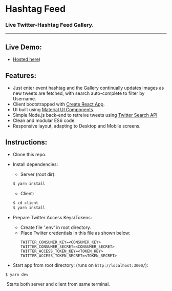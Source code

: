 # Hashtag Feed

### Live Twitter-Hashtag Feed Gallery.

---

## Live Demo:

* [Hosted here](https://hashtag-feed.herokuapp.com/))

## Features:

* Just enter event hashtag and the Gallery continually updates images as new tweets are fetched, with search auto-complete to filter by Username.
* Client bootstrapped with [Create React App](https://github.com/facebookincubator/create-react-app).
* UI built using [Material UI Components](https://www.material-ui.com/#/).
* Simple Node.js back-end to retreive tweets using [Twitter Search API](https://developer.twitter.com/en/docs/tweets/search/api-reference/get-search-tweets.html)
* Clean and modular ES6 code.
* Responsive layout, adapting to Desktop and Mobile screens.

## Instructions:

* Clone this repo.
* Install dependencies:

  * Server (root dir):

  ```bash
  $ yarn install
  ```

  * Client:

  ```bash
  $ cd client
  $ yarn install
  ```

* Prepare Twitter Access Keys/Tokens:

  * Create file '.env' in root directory.
  * Place Twiiter credentials in this file as shown below:
    ```
    TWITTER_CONSUMER_KEY=<CONSUMER_KEY>
    TWITTER_CONSUMER_SECRET=<CONSUMER_SECRET>
    TWITTER_ACCESS_TOKEN_KEY=<TOKEN_KEY>
    TWITTER_ACCESS_TOKEN_SECRET=<TOKEN_SECRET>
    ```

* Start app from root directory: (runs on `http://localhost:3000/`):

```bash
$ yarn dev
```

​ Starts both server and client from same terminal.
